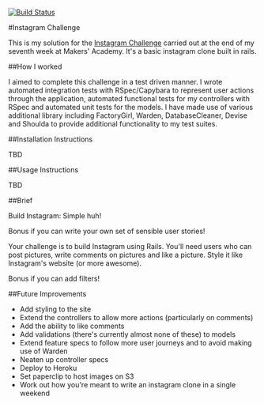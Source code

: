 [![Build Status](https://travis-ci.org/michaellennox/instagram-challenge.svg?branch=master)](https://travis-ci.org/michaellennox/instagram-challenge)

#Instagram Challenge

This is my solution for the [Instagram Challenge](https://github.com/michaellennox/instagram-challenge/blob/master/MAKERS_README.md) carried out at the end of my seventh week at Makers' Academy. It's a basic instagram clone built in rails.

##How I worked

I aimed to complete this challenge in a test driven manner. I wrote automated integration tests with RSpec/Capybara to represent user actions through the application, automated functional tests for my controllers with RSpec and automated unit tests for the models. I have made use of various additional library including FactoryGirl, Warden, DatabaseCleaner, Devise and Shoulda to provide additional functionality to my test suites.

##Installation Instructions

TBD

##Usage Instructions

TBD

##Brief

Build Instagram: Simple huh!

Bonus if you can write your own set of sensible user stories!

Your challenge is to build Instagram using Rails. You'll need users who can post pictures, write comments on pictures and like a picture. Style it like Instagram's website (or more awesome).

Bonus if you can add filters!

##Future Improvements

* Add styling to the site
* Extend the controllers to allow more actions (particularly on comments)
* Add the ability to like comments
* Add validations (there's currently almost none of these) to models
* Extend feature specs to follow more user journeys and to avoid making use of Warden
* Neaten up controller specs
* Deploy to Heroku
* Set paperclip to host images on S3
* Work out how you're meant to write an instagram clone in a single weekend

